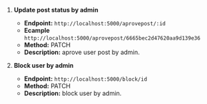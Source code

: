 1. **Update post status by admin**

   - **Endpoint:** `http://localhost:5000/aprovepost/:id`
   - **Ecample** `http://localhost:5000/aprovepost/6665bec2d47620aa9d139e36`
   - **Method:** PATCH
   - **Description:** aprove user post by admin.

2. **Block user by admin**

   - **Endpoint:** `http://localhost:5000/block/id`
   - **Method:** PATCH
   - **Description:** block user by admin.
